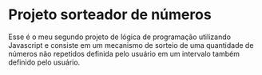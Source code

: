 # Projeto sorteador de números

Esse é o meu segundo projeto de lógica de programação utilizando Javascript e consiste em um mecanismo de sorteio de uma quantidade de números não repetidos definida pelo usuário em um intervalo também definido pelo usuário.

